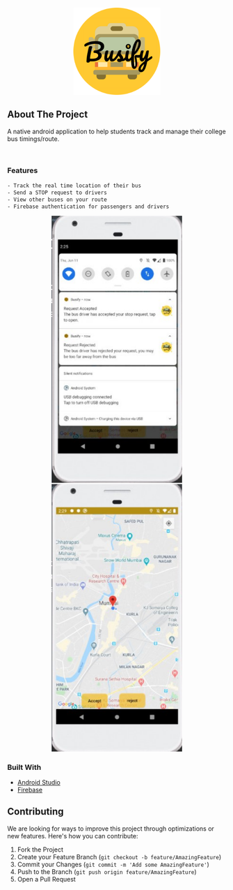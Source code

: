 <p align="center">
<img src="app/src/main/res/drawable/busify_round_yellow_icon.png" alt="Logo" height = "200" width = "200">


## About The Project
A native android application to help students track and manage their college bus timings/route.
<br>


<br/>

### Features

    - Track the real time location of their bus
    - Send a STOP request to drivers 
    - View other buses on your route
    - Firebase authentication for passengers and drivers

<p align = "center">
<img src="images/busify_notif.png" alt="Logo" width = "300">
<img src="images/busify_gps.png" alt="Logo" width = "300">
</p>

 
### Built With

* [Android Studio](https://developer.android.com/studio)
* [Firebase](https://firebase.google.com/)

<!-- CONTRIBUTING -->
## Contributing

We are looking for ways to improve this project through optimizations or new features. Here's how you can contribute:

1. Fork the Project
2. Create your Feature Branch (`git checkout -b feature/AmazingFeature`)
3. Commit your Changes (`git commit -m 'Add some AmazingFeature'`)
4. Push to the Branch (`git push origin feature/AmazingFeature`)
5. Open a Pull Request
</p>
